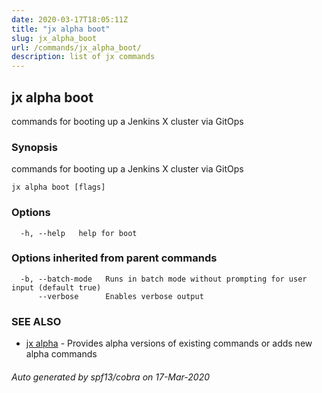 ```yaml
---
date: 2020-03-17T18:05:11Z
title: "jx alpha boot"
slug: jx_alpha_boot
url: /commands/jx_alpha_boot/
description: list of jx commands
---
```

## jx alpha boot

commands for booting up a Jenkins X cluster via GitOps

### Synopsis

commands for booting up a Jenkins X cluster via GitOps

```
jx alpha boot [flags]
```

### Options

```
  -h, --help   help for boot
```

### Options inherited from parent commands

```
  -b, --batch-mode   Runs in batch mode without prompting for user input (default true)
      --verbose      Enables verbose output
```

### SEE ALSO

* [jx alpha](/commands/jx_alpha/)	 - Provides alpha versions of existing commands or adds new alpha commands

###### Auto generated by spf13/cobra on 17-Mar-2020
